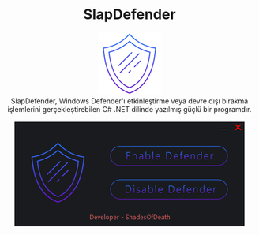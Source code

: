 <div align="center">
  <h1>SlapDefender</h1>
  <img src="assets/shield.png" alt="SlapDefender">
</div>

<div align="center">
  SlapDefender, Windows Defender'ı etkinleştirme veya devre dışı bırakma işlemlerini gerçekleştirebilen C# .NET dilinde yazılmış güçlü bir programdır.
</div>

</br>

<div align="center">
  <img src="assets/sc.png" alt="SlapDefender">
</div>
